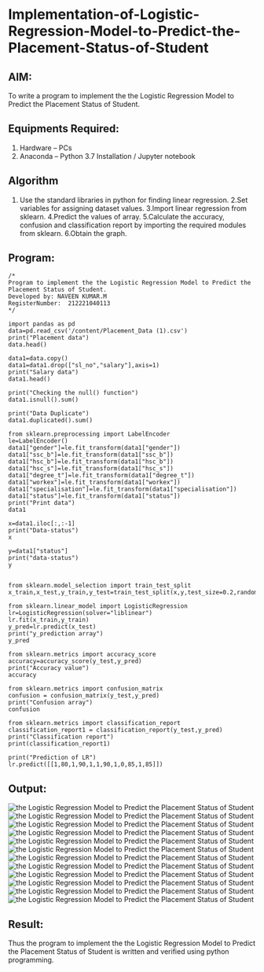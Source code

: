 # Implementation-of-Logistic-Regression-Model-to-Predict-the-Placement-Status-of-Student

## AIM:
To write a program to implement the the Logistic Regression Model to Predict the Placement Status of Student.

## Equipments Required:
1. Hardware – PCs
2. Anaconda – Python 3.7 Installation / Jupyter notebook

## Algorithm

1. Use the standard libraries in python for finding linear regression.
2.Set variables for assigning dataset values.
3.Import linear regression from sklearn.
4.Predict the values of array.
5.Calculate the accuracy, confusion and classification report by importing the required modules from sklearn.
6.Obtain the graph.

## Program:
```
/*
Program to implement the the Logistic Regression Model to Predict the Placement Status of Student.
Developed by: NAVEEN KUMAR.M
RegisterNumber:  212221040113
*/
```
```
import pandas as pd
data=pd.read_csv('/content/Placement_Data (1).csv')
print("Placement data")
data.head()

data1=data.copy()
data1=data1.drop(["sl_no","salary"],axis=1)
print("Salary data")
data1.head()

print("Checking the null() function")
data1.isnull().sum()

print("Data Duplicate")
data1.duplicated().sum()

from sklearn.preprocessing import LabelEncoder
le=LabelEncoder()
data1["gender"]=le.fit_transform(data1["gender"])
data1["ssc_b"]=le.fit_transform(data1["ssc_b"])
data1["hsc_b"]=le.fit_transform(data1["hsc_b"])
data1["hsc_s"]=le.fit_transform(data1["hsc_s"])
data1["degree_t"]=le.fit_transform(data1["degree_t"])
data1["workex"]=le.fit_transform(data1["workex"])
data1["specialisation"]=le.fit_transform(data1["specialisation"])
data1["status"]=le.fit_transform(data1["status"])
print("Print data")
data1

x=data1.iloc[:,:-1]
print("Data-status")
x

y=data1["status"]
print("data-status")
y


from sklearn.model_selection import train_test_split
x_train,x_test,y_train,y_test=train_test_split(x,y,test_size=0.2,random_state=0)

from sklearn.linear_model import LogisticRegression
lr=LogisticRegression(solver="liblinear")
lr.fit(x_train,y_train)
y_pred=lr.predict(x_test)
print("y_prediction array")
y_pred

from sklearn.metrics import accuracy_score
accuracy=accuracy_score(y_test,y_pred)
print("Accuracy value")
accuracy

from sklearn.metrics import confusion_matrix
confusion = confusion_matrix(y_test,y_pred)
print("Confusion array")
confusion

from sklearn.metrics import classification_report
classification_report1 = classification_report(y_test,y_pred)
print("Classification report")
print(classification_report1)

print("Prediction of LR")
lr.predict([[1,80,1,90,1,1,90,1,0,85,1,85]])
```
## Output:

![the Logistic Regression Model to Predict the Placement Status of Student](1.png)
![the Logistic Regression Model to Predict the Placement Status of Student](2.png)
![the Logistic Regression Model to Predict the Placement Status of Student](3.png)
![the Logistic Regression Model to Predict the Placement Status of Student](4.png)
![the Logistic Regression Model to Predict the Placement Status of Student](5.png)
![the Logistic Regression Model to Predict the Placement Status of Student](6.png)
![the Logistic Regression Model to Predict the Placement Status of Student](7.png)
![the Logistic Regression Model to Predict the Placement Status of Student](8.png)
![the Logistic Regression Model to Predict the Placement Status of Student](9.png)
![the Logistic Regression Model to Predict the Placement Status of Student](10.png)
![the Logistic Regression Model to Predict the Placement Status of Student](11.png)
![the Logistic Regression Model to Predict the Placement Status of Student](12.png)

## Result:
Thus the program to implement the the Logistic Regression Model to Predict the Placement Status of Student is written and verified using python programming.
